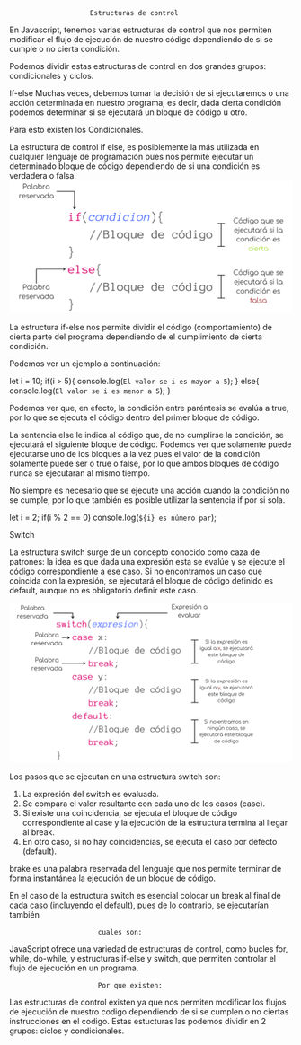                         Estructuras de control

En Javascript, tenemos varias estructuras de control que nos permiten modificar el flujo de ejecución de nuestro código dependiendo de si se cumple o no cierta condición.

Podemos dividir estas estructuras de control en dos grandes grupos: condicionales y ciclos.

If-else
Muchas veces, debemos tomar la decisión de si ejecutaremos o una acción determinada en nuestro programa, es decir, dada cierta condición podemos determinar si se ejecutará un bloque de código u otro.

Para esto existen los Condicionales.

La estructura de control if else, es posiblemente la más utilizada en cualquier lenguaje de programación pues nos permite ejecutar un determinado bloque de código dependiendo de si una condición es verdadera o falsa.
![alt text](image-1.png)

La estructura if-else nos permite dividir el código (comportamiento) de cierta parte del programa dependiendo de el cumplimiento de cierta condición.

Podemos ver un ejemplo a continuación:

let i = 10;
if(i > 5){
    console.log(`El valor se i es mayor a 5`);
}
else{
    console.log(`El valor se i es menor a 5`);
}

Podemos ver que, en efecto, la condición entre paréntesis se evalúa a true, por lo que se ejecuta el código dentro del primer bloque de código.

La sentencia else le indica al código que, de no cumplirse la condición, se ejecutará el siguiente bloque de código. Podemos ver que solamente puede ejecutarse uno de los bloques a la vez pues el valor de la condición solamente puede ser o true o false, por lo que ambos bloques de código nunca se ejecutaran al mismo tiempo.

No siempre es necesario que se ejecute una acción cuando la condición no se cumple, por lo que también es posible utilizar la sentencia if por si sola.

let i = 2;
if(i % 2 == 0)
    console.log(`${i} es número par`);

Switch

La estructura switch surge de un concepto conocido como caza de patrones: la idea es que dada una expresión esta se evalúe y se ejecute el código correspondiente a ese caso. Si no encontramos un caso que coincida con la expresión, se ejecutará el bloque de código definido es default, aunque no es obligatorio definir este caso.

![alt text](image-2.png)

Los pasos que se ejecutan en una estructura switch son:
1. La expresión del switch es evaluada.
2. Se compara el valor resultante con cada uno de los casos (case).
3. Si existe una coincidencia, se ejecuta el bloque de código correspondiente al case y la ejecución de la estructura termina al llegar al break.
4. En otro caso, si no hay coincidencias, se ejecuta el caso por defecto (default).

brake es una palabra reservada del lenguaje que nos permite terminar de forma instantánea la ejecución de un bloque de código.

En el caso de la estructura switch es esencial colocar un break al final de cada caso (incluyendo el default), pues de lo contrario, se ejecutarían también 

                          cuales son:

JavaScript ofrece una variedad de estructuras de control, como bucles for, while, do-while, y estructuras if-else y switch, que permiten controlar el flujo de ejecución en un programa.

                          Por que existen:
Las estructuras de control existen ya que nos permiten modificar los flujos de ejecución de nuestro codigo dependiendo de si se cumplen o no ciertas instrucciones en el codigo. Estas estucturas las podemos dividir en 2 grupos: ciclos y condicionales.



